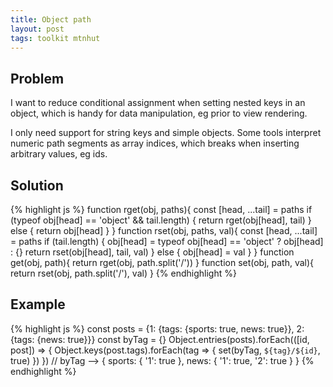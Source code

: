 ```yaml
---
title: Object path
layout: post
tags: toolkit mtnhut
---
```



## Problem

I want to reduce conditional assignment when setting nested keys in an object, which is handy for data manipulation, eg prior to view rendering.

I only need support for string keys and simple objects. Some tools interpret numeric path segments as array indices, which breaks when inserting arbitrary values, eg ids.

## Solution

{% highlight js %}
function rget(obj, paths){
  const [head, ...tail] = paths
  if (typeof obj[head] == 'object' && tail.length) {
    return rget(obj[head], tail)
  } else {
    return obj[head]
  }
}
function rset(obj, paths, val){
  const [head, ...tail] = paths
  if (tail.length) {
    obj[head] = typeof obj[head] == 'object' ? obj[head] : {}
    return rset(obj[head], tail, val)
  } else {
    obj[head] = val
  }
}
function get(obj, path){
  return rget(obj, path.split('/'))
}
function set(obj, path, val){
  return rset(obj, path.split('/'), val)
}
{% endhighlight %}

## Example

{% highlight js %}
const posts = {1: {tags: {sports: true, news: true}}, 2: {tags: {news: true}}}
const byTag = {}
Object.entries(posts).forEach(([id, post]) => {
  Object.keys(post.tags).forEach(tag => {
    set(byTag, `${tag}/${id}`, true)
  })
})
// byTag --> { sports: { '1': true }, news: { '1': true, '2': true } }
{% endhighlight %}
